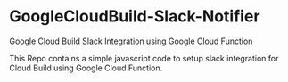 # GoogleCloudBuild-Slack-Notifier

Google Cloud Build Slack Integration using Google Cloud Function

This Repo contains a simple javascript code to setup slack integration for Cloud Build using Google Cloud Function. 
